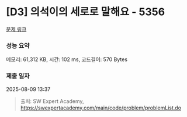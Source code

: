 # [D3] 의석이의 세로로 말해요 - 5356 

[문제 링크](https://swexpertacademy.com/main/code/problem/problemDetail.do?contestProbId=AWVWgkP6sQ0DFAUO) 

### 성능 요약

메모리: 61,312 KB, 시간: 102 ms, 코드길이: 570 Bytes

### 제출 일자

2025-08-09 13:37



> 출처: SW Expert Academy, https://swexpertacademy.com/main/code/problem/problemList.do